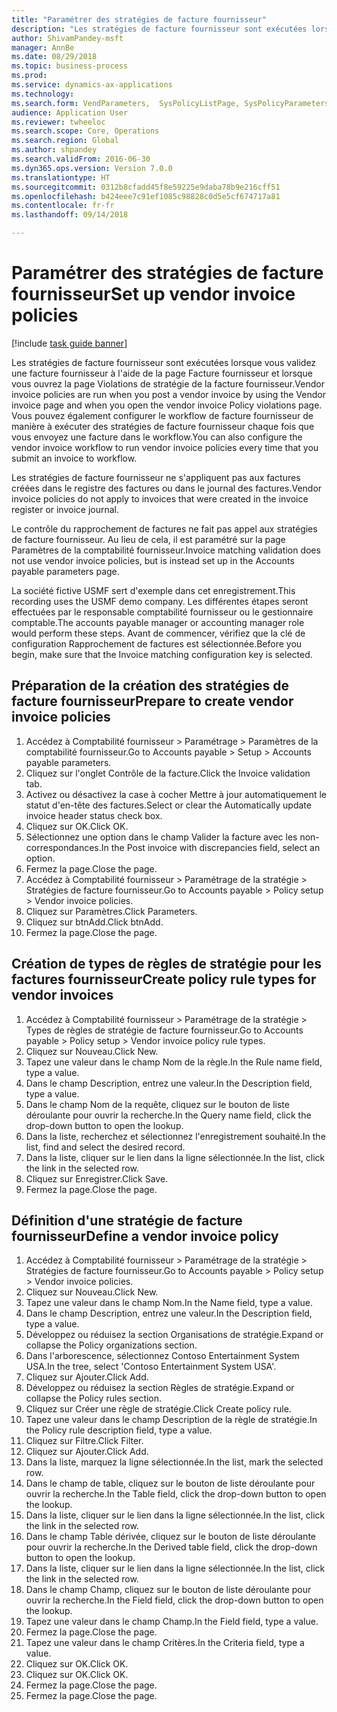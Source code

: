 ```yaml
--- 
title: "Paramétrer des stratégies de facture fournisseur"
description: "Les stratégies de facture fournisseur sont exécutées lorsque vous validez une facture fournisseur à l'aide de la page Facture fournisseur et lorsque vous ouvrez la page Violations de stratégie de la facture fournisseur."
author: ShivamPandey-msft
manager: AnnBe
ms.date: 08/29/2018
ms.topic: business-process
ms.prod: 
ms.service: dynamics-ax-applications
ms.technology: 
ms.search.form: VendParameters,  SysPolicyListPage, SysPolicyParameters, SysPolicySourceDocumentRuleType, SysPolicy, SysPolicySourceDocumentRule, SysQueryForm, SysQueryTableLookUp, SysQueryPrefixLookUp, SysQueryFieldLookUp
audience: Application User
ms.reviewer: twheeloc
ms.search.scope: Core, Operations
ms.search.region: Global
ms.author: shpandey
ms.search.validFrom: 2016-06-30
ms.dyn365.ops.version: Version 7.0.0
ms.translationtype: HT
ms.sourcegitcommit: 0312b8cfadd45f8e59225e9daba78b9e216cff51
ms.openlocfilehash: b424eee7c91ef1085c98828c0d5e5cf674717a81
ms.contentlocale: fr-fr
ms.lasthandoff: 09/14/2018

---
```

# <a name="set-up-vendor-invoice-policies"></a><span data-ttu-id="5403e-103">Paramétrer des stratégies de facture fournisseur</span><span class="sxs-lookup"><span data-stu-id="5403e-103">Set up vendor invoice policies</span></span>

[!include [task guide banner](../../includes/task-guide-banner.md)]

<span data-ttu-id="5403e-104">Les stratégies de facture fournisseur sont exécutées lorsque vous validez une facture fournisseur à l'aide de la page Facture fournisseur et lorsque vous ouvrez la page Violations de stratégie de la facture fournisseur.</span><span class="sxs-lookup"><span data-stu-id="5403e-104">Vendor invoice policies are run when you post a vendor invoice by using the Vendor invoice page and when you open the vendor invoice Policy violations page.</span></span> <span data-ttu-id="5403e-105">Vous pouvez également configurer le workflow de facture fournisseur de manière à exécuter des stratégies de facture fournisseur chaque fois que vous envoyez une facture dans le workflow.</span><span class="sxs-lookup"><span data-stu-id="5403e-105">You can also configure the vendor invoice workflow to run vendor invoice policies every time that you submit an invoice to workflow.</span></span> 

<span data-ttu-id="5403e-106">Les stratégies de facture fournisseur ne s'appliquent pas aux factures créées dans le registre des factures ou dans le journal des factures.</span><span class="sxs-lookup"><span data-stu-id="5403e-106">Vendor invoice policies do not apply to invoices that were created in the invoice register or invoice journal.</span></span> 

<span data-ttu-id="5403e-107">Le contrôle du rapprochement de factures ne fait pas appel aux stratégies de facture fournisseur. Au lieu de cela, il est paramétré sur la page Paramètres de la comptabilité fournisseur.</span><span class="sxs-lookup"><span data-stu-id="5403e-107">Invoice matching validation does not use vendor invoice policies, but is instead set up in the Accounts payable parameters page.</span></span>

<span data-ttu-id="5403e-108">La société fictive USMF sert d'exemple dans cet enregistrement.</span><span class="sxs-lookup"><span data-stu-id="5403e-108">This recording uses the USMF demo company.</span></span> <span data-ttu-id="5403e-109">Les différentes étapes seront effectuées par le responsable comptabilité fournisseur ou le gestionnaire comptable.</span><span class="sxs-lookup"><span data-stu-id="5403e-109">The accounts payable manager or accounting manager role would perform these steps.</span></span> <span data-ttu-id="5403e-110">Avant de commencer, vérifiez que la clé de configuration Rapprochement de factures est sélectionnée.</span><span class="sxs-lookup"><span data-stu-id="5403e-110">Before you begin, make sure that the Invoice matching configuration key is selected.</span></span>


## <a name="prepare-to-create-vendor-invoice-policies"></a><span data-ttu-id="5403e-111">Préparation de la création des stratégies de facture fournisseur</span><span class="sxs-lookup"><span data-stu-id="5403e-111">Prepare to create vendor invoice policies</span></span>
1. <span data-ttu-id="5403e-112">Accédez à Comptabilité fournisseur > Paramétrage > Paramètres de la comptabilité fournisseur.</span><span class="sxs-lookup"><span data-stu-id="5403e-112">Go to Accounts payable > Setup > Accounts payable parameters.</span></span>
2. <span data-ttu-id="5403e-113">Cliquez sur l'onglet Contrôle de la facture.</span><span class="sxs-lookup"><span data-stu-id="5403e-113">Click the Invoice validation tab.</span></span>
3. <span data-ttu-id="5403e-114">Activez ou désactivez la case à cocher Mettre à jour automatiquement le statut d'en-tête des factures.</span><span class="sxs-lookup"><span data-stu-id="5403e-114">Select or clear the Automatically update invoice header status check box.</span></span>
4. <span data-ttu-id="5403e-115">Cliquez sur OK.</span><span class="sxs-lookup"><span data-stu-id="5403e-115">Click OK.</span></span>
5. <span data-ttu-id="5403e-116">Sélectionnez une option dans le champ Valider la facture avec les non-correspondances.</span><span class="sxs-lookup"><span data-stu-id="5403e-116">In the Post invoice with discrepancies field, select an option.</span></span>
6. <span data-ttu-id="5403e-117">Fermez la page.</span><span class="sxs-lookup"><span data-stu-id="5403e-117">Close the page.</span></span>
7. <span data-ttu-id="5403e-118">Accédez à Comptabilité fournisseur > Paramétrage de la stratégie > Stratégies de facture fournisseur.</span><span class="sxs-lookup"><span data-stu-id="5403e-118">Go to Accounts payable > Policy setup > Vendor invoice policies.</span></span>
8. <span data-ttu-id="5403e-119">Cliquez sur Paramètres.</span><span class="sxs-lookup"><span data-stu-id="5403e-119">Click Parameters.</span></span>
9. <span data-ttu-id="5403e-120">Cliquez sur btnAdd.</span><span class="sxs-lookup"><span data-stu-id="5403e-120">Click btnAdd.</span></span>
10. <span data-ttu-id="5403e-121">Fermez la page.</span><span class="sxs-lookup"><span data-stu-id="5403e-121">Close the page.</span></span>

## <a name="create-policy-rule-types-for-vendor-invoices"></a><span data-ttu-id="5403e-122">Création de types de règles de stratégie pour les factures fournisseur</span><span class="sxs-lookup"><span data-stu-id="5403e-122">Create policy rule types for vendor invoices</span></span>
1. <span data-ttu-id="5403e-123">Accédez à Comptabilité fournisseur > Paramétrage de la stratégie > Types de règles de stratégie de facture fournisseur.</span><span class="sxs-lookup"><span data-stu-id="5403e-123">Go to Accounts payable > Policy setup > Vendor invoice policy rule types.</span></span>
2. <span data-ttu-id="5403e-124">Cliquez sur Nouveau.</span><span class="sxs-lookup"><span data-stu-id="5403e-124">Click New.</span></span>
3. <span data-ttu-id="5403e-125">Tapez une valeur dans le champ Nom de la règle.</span><span class="sxs-lookup"><span data-stu-id="5403e-125">In the Rule name field, type a value.</span></span>
4. <span data-ttu-id="5403e-126">Dans le champ Description, entrez une valeur.</span><span class="sxs-lookup"><span data-stu-id="5403e-126">In the Description field, type a value.</span></span>
5. <span data-ttu-id="5403e-127">Dans le champ Nom de la requête, cliquez sur le bouton de liste déroulante pour ouvrir la recherche.</span><span class="sxs-lookup"><span data-stu-id="5403e-127">In the Query name field, click the drop-down button to open the lookup.</span></span>
6. <span data-ttu-id="5403e-128">Dans la liste, recherchez et sélectionnez l'enregistrement souhaité.</span><span class="sxs-lookup"><span data-stu-id="5403e-128">In the list, find and select the desired record.</span></span>
7. <span data-ttu-id="5403e-129">Dans la liste, cliquer sur le lien dans la ligne sélectionnée.</span><span class="sxs-lookup"><span data-stu-id="5403e-129">In the list, click the link in the selected row.</span></span>
8. <span data-ttu-id="5403e-130">Cliquez sur Enregistrer.</span><span class="sxs-lookup"><span data-stu-id="5403e-130">Click Save.</span></span>
9. <span data-ttu-id="5403e-131">Fermez la page.</span><span class="sxs-lookup"><span data-stu-id="5403e-131">Close the page.</span></span>

## <a name="define-a-vendor-invoice-policy"></a><span data-ttu-id="5403e-132">Définition d'une stratégie de facture fournisseur</span><span class="sxs-lookup"><span data-stu-id="5403e-132">Define a vendor invoice policy</span></span>
1. <span data-ttu-id="5403e-133">Accédez à Comptabilité fournisseur > Paramétrage de la stratégie > Stratégies de facture fournisseur.</span><span class="sxs-lookup"><span data-stu-id="5403e-133">Go to Accounts payable > Policy setup > Vendor invoice policies.</span></span>
2. <span data-ttu-id="5403e-134">Cliquez sur Nouveau.</span><span class="sxs-lookup"><span data-stu-id="5403e-134">Click New.</span></span>
3. <span data-ttu-id="5403e-135">Tapez une valeur dans le champ Nom.</span><span class="sxs-lookup"><span data-stu-id="5403e-135">In the Name field, type a value.</span></span>
4. <span data-ttu-id="5403e-136">Dans le champ Description, entrez une valeur.</span><span class="sxs-lookup"><span data-stu-id="5403e-136">In the Description field, type a value.</span></span>
5. <span data-ttu-id="5403e-137">Développez ou réduisez la section Organisations de stratégie.</span><span class="sxs-lookup"><span data-stu-id="5403e-137">Expand or collapse the Policy organizations section.</span></span>
6. <span data-ttu-id="5403e-138">Dans l'arborescence, sélectionnez Contoso Entertainment System USA.</span><span class="sxs-lookup"><span data-stu-id="5403e-138">In the tree, select 'Contoso Entertainment System USA'.</span></span>
7. <span data-ttu-id="5403e-139">Cliquez sur Ajouter.</span><span class="sxs-lookup"><span data-stu-id="5403e-139">Click Add.</span></span>
8. <span data-ttu-id="5403e-140">Développez ou réduisez la section Règles de stratégie.</span><span class="sxs-lookup"><span data-stu-id="5403e-140">Expand or collapse the Policy rules section.</span></span>
9. <span data-ttu-id="5403e-141">Cliquez sur Créer une règle de stratégie.</span><span class="sxs-lookup"><span data-stu-id="5403e-141">Click Create policy rule.</span></span>
10. <span data-ttu-id="5403e-142">Tapez une valeur dans le champ Description de la règle de stratégie.</span><span class="sxs-lookup"><span data-stu-id="5403e-142">In the Policy rule description field, type a value.</span></span>
11. <span data-ttu-id="5403e-143">Cliquez sur Filtre.</span><span class="sxs-lookup"><span data-stu-id="5403e-143">Click Filter.</span></span>
12. <span data-ttu-id="5403e-144">Cliquez sur Ajouter.</span><span class="sxs-lookup"><span data-stu-id="5403e-144">Click Add.</span></span>
13. <span data-ttu-id="5403e-145">Dans la liste, marquez la ligne sélectionnée.</span><span class="sxs-lookup"><span data-stu-id="5403e-145">In the list, mark the selected row.</span></span>
14. <span data-ttu-id="5403e-146">Dans le champ de table, cliquez sur le bouton de liste déroulante pour ouvrir la recherche.</span><span class="sxs-lookup"><span data-stu-id="5403e-146">In the Table field, click the drop-down button to open the lookup.</span></span>
15. <span data-ttu-id="5403e-147">Dans la liste, cliquer sur le lien dans la ligne sélectionnée.</span><span class="sxs-lookup"><span data-stu-id="5403e-147">In the list, click the link in the selected row.</span></span>
16. <span data-ttu-id="5403e-148">Dans le champ Table dérivée, cliquez sur le bouton de liste déroulante pour ouvrir la recherche.</span><span class="sxs-lookup"><span data-stu-id="5403e-148">In the Derived table field, click the drop-down button to open the lookup.</span></span>
17. <span data-ttu-id="5403e-149">Dans la liste, cliquer sur le lien dans la ligne sélectionnée.</span><span class="sxs-lookup"><span data-stu-id="5403e-149">In the list, click the link in the selected row.</span></span>
18. <span data-ttu-id="5403e-150">Dans le champ Champ, cliquez sur le bouton de liste déroulante pour ouvrir la recherche.</span><span class="sxs-lookup"><span data-stu-id="5403e-150">In the Field field, click the drop-down button to open the lookup.</span></span>
19. <span data-ttu-id="5403e-151">Tapez une valeur dans le champ Champ.</span><span class="sxs-lookup"><span data-stu-id="5403e-151">In the Field field, type a value.</span></span>
20. <span data-ttu-id="5403e-152">Fermez la page.</span><span class="sxs-lookup"><span data-stu-id="5403e-152">Close the page.</span></span>
21. <span data-ttu-id="5403e-153">Tapez une valeur dans le champ Critères.</span><span class="sxs-lookup"><span data-stu-id="5403e-153">In the Criteria field, type a value.</span></span>
22. <span data-ttu-id="5403e-154">Cliquez sur OK.</span><span class="sxs-lookup"><span data-stu-id="5403e-154">Click OK.</span></span>
23. <span data-ttu-id="5403e-155">Cliquez sur OK.</span><span class="sxs-lookup"><span data-stu-id="5403e-155">Click OK.</span></span>
24. <span data-ttu-id="5403e-156">Fermez la page.</span><span class="sxs-lookup"><span data-stu-id="5403e-156">Close the page.</span></span>
25. <span data-ttu-id="5403e-157">Fermez la page.</span><span class="sxs-lookup"><span data-stu-id="5403e-157">Close the page.</span></span>


